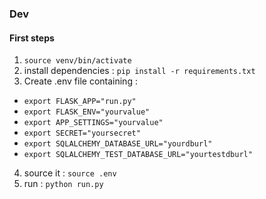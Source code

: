 ### Dev
#### First steps
1. `source venv/bin/activate`
2. install dependencies : `pip install -r requirements.txt`
3. Create .env file containing : 
  - `export FLASK_APP="run.py"`
  - `export FLASK_ENV="yourvalue"`
  - `export APP_SETTINGS="yourvalue"`
  - `export SECRET="yoursecret"`
  - `export SQLALCHEMY_DATABASE_URL="yourdburl"`
  - `export SQLALCHEMY_TEST_DATABASE_URL="yourtestdburl"`
4. source it : `source .env`
5. run : `python run.py`